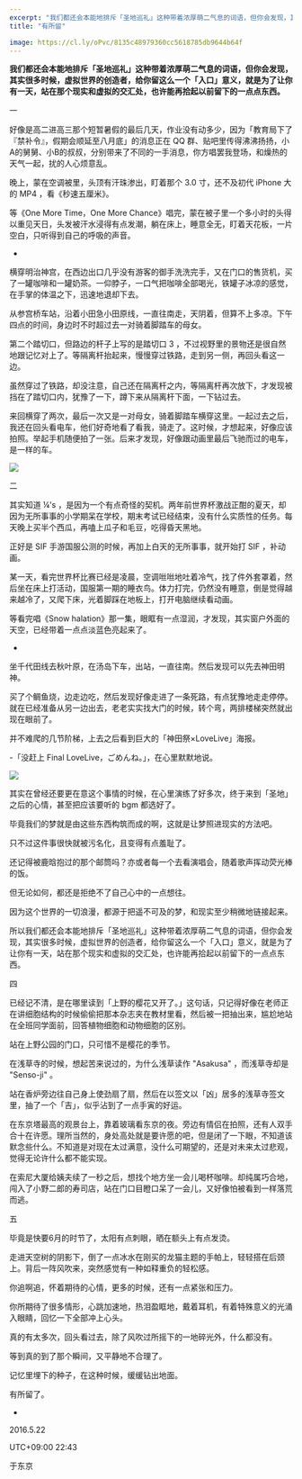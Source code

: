 ```yaml
---
excerpt: "我们都还会本能地排斥「圣地巡礼」这种带着浓厚萌二气息的词语，但你会发现，其实很多时候，虚拟世界的创造者，给你留这么一个「入口」意义，就是为了让你有一天，站在那个现实和虚拟的交汇处，也许能再拾起以前留下的一点点东西。"
title: "有所留"

image: https://cl.ly/oPvc/8135c48979360cc5618785db9644b64f
---
```



__我们都还会本能地排斥「圣地巡礼」这种带着浓厚萌二气息的词语，但你会发现，其实很多时候，虚拟世界的创造者，给你留这么一个「入口」意义，就是为了让你有一天，站在那个现实和虚拟的交汇处，也许能再拾起以前留下的一点点东西。__

一

好像是高二进高三那个短暂暑假的最后几天，作业没有动多少，因为「教育局下了『禁补令』，假期会顺延至八月底」的消息正在 QQ 群、贴吧里传得沸沸扬扬，小A的舅舅、小B的叔叔，分别带来了不同的一手消息，你方唱罢我登场，和燥热的天气一起，扰的人心烦意乱。

晚上，蒙在空调被里，头顶有汗珠渗出，盯着那个 3.0 寸，还不及初代 iPhone 大的 MP4 ，看《秒速五厘米》。

等《One More Time，One More Chance》唱完，蒙在被子里一个多小时的头得以重见天日，头发被汗水浸得有点发潮，躺在床上，睡意全无，盯着天花板，一片空白，只听得到自己的呼吸的声音。

-

横穿明治神宫，在西边出口几乎没有游客的御手洗洗完手，又在门口的售货机，买了一罐咖啡和一罐奶茶。一仰脖子，一口气把咖啡全部喝光，铁罐子冰凉的感觉，在手掌的体温之下，迅速地退却下去。

从参宫桥车站，沿着小田急小田原线，一直往南走，天阴着，但算不上多凉。下午四点的时间，身边时不时超过去一对骑着脚踏车的母女。

第二个踏切口，但路边的杆子上写的是踏切口 3 ，不过视野里的景物还是很自然地跟记忆对上了。等隔离杆抬起来，慢慢穿过铁路，走到另一侧，再回头看这一边。

虽然穿过了铁路，却没注意，自己还在隔离杆之内，等隔离杆再次放下，才发现被挡在了踏切口内，犹豫了一下，蹲下来从隔离杆下面，一下钻过去。

来回横穿了两次，最后一次又是一对母女，骑着脚踏车横穿这里。一起过去之后，我还在回头看电车，他们好奇地看了看我，骑走了。这时候，才想起来，好像应该拍照。举起手机随便拍了一张。后来才发现，好像跟动画里最后飞驰而过的电车，是一样的车。

![](https://cl.ly/oQTU/13503ba34dbb7db96dda219acb27990d)

二

其实知道 ¼'s ，是因为一个有点奇怪的契机。两年前世界杯激战正酣的夏天，却因为无所事事的小学期呆在学校，期末考试已经结束，没有什么实质性的任务。每天晚上买半个西瓜，再嗑上瓜子和毛豆，吃得昏天黑地。

正好是 SIF 手游国服公测的时候，再加上白天的无所事事，就开始打 SIF ，补动画。

某一天，看完世界杯比赛已经是凌晨，空调咝咝地吐着冷气，找了件外套罩着，然后坐在床上打活动，国服第一期的睡衣鸟。体力打完，仍然没有睡意，倒是觉得越来越冷了，又爬下床，光着脚踩在地板上，打开电脑继续看动画。

等看完唱《Snow halation》那一集，眼眶有一点湿润，才发现，其实窗户外面的天空，已经带着一点点淡蓝色亮起来了。

-

坐千代田线去秋叶原，在汤岛下车，出站，一直往南。然后发现可以先去神田明神。

买了个鲷鱼烧，边走边吃，然后发现好像走进了一条死路，有点犹豫地走走停停。就在已经准备从另一边出去，老老实实找大门的时候，转个弯，两排楼梯突然就出现在眼前了。

并不难爬的几节阶梯，上去之后看到巨大的「神田祭×LoveLive」海报。

-「没赶上 Final LoveLive，ごめんね。」，在心里默默地说。

![](https://cl.ly/oPoj/ea899bf0622cb3de493bb222f73f33d5)

其实在曾经还要更在意这个事情的时候，在心里演练了好多次，终于来到「圣地」之后的心情，甚至把应该要听的 bgm 都选好了。

毕竟我们的梦就是由这些东西构筑而成的啊，这就是让梦照进现实的方法吧。

只不过这件事很快就被污名化，且变得有点羞耻了。

还记得被鹿晗抱过的那个邮筒吗？亦或者每一个去看演唱会，随着歌声挥动荧光棒的饭。

但无论如何，都还是拒绝不了自己心中的一点想往。

因为这个世界的一切浪漫，都源于把遥不可及的梦，和现实至少稍微地链接起来。

所以我们都还会本能地排斥「圣地巡礼」这种带着浓厚萌二气息的词语，但你会发现，其实很多时候，虚拟世界的创造者，给你留这么一个「入口」意义，就是为了让你有一天，站在那个现实和虚拟的交汇处，也许能再拾起以前留下的一点点东西。

四

已经记不清，是在哪里读到「上野的樱花又开了。」这句话，只记得好像在老师正在讲细胞结构的时候偷偷把那本杂志夹在教材里看，然后被一把抽出来，尴尬地站在全班同学面前，回答植物细胞和动物细胞的区别。

站在上野公园的门口，只可惜不是樱花的季节。

在浅草寺的时候，想起苦来说过的，为什么浅草读作 "Asakusa" ，而浅草寺却是 "Senso-ji" 。

站在香炉旁边往自己身上使劲扇了扇，然后在以签文以「凶」居多的浅草寺签文里，抽了一个「吉」，似乎沾到了一点手寅的好运。

在东京塔最高的观景台上，靠着玻璃看东京的夜。旁边有情侣在拍照，还有人双手合十在许愿。理所当然的，身处高处就是要许愿的吧，但是闭了一下眼，不知道该默念些什么。不知道是对现在太过满意，没什么可期望的，还是对未来太过悲观，觉得无论许什么都不能实现。

在索尼大厦给姨夫续了一秒之后，想找个地方坐一会儿喝杯咖啡。却纯属巧合地，闯入了小野二郎的寿司店，站在门口目瞪口呆了一会儿，又好像怕被看到一样落荒而逃。

五

毕竟是快要6月的时节了，太阳有点刺眼，晒在额头上有点发烫。

走进天空树的阴影下，倒了一点冰水在刚买的龙猫主题的手帕上，轻轻搭在后颈上。背后一阵风吹来，突然感觉有一种如释重负的轻松感。

你追啊追，怀着期待的心情，更多的时候，还有一点紧张和压力。

你所期待了很多情形，心跳加速地，热泪盈眶地，戴着耳机，有着特殊意义的光涌入眼睛，回忆一下全部冲上心头。

真的有太多次，回头看过去，除了风吹过所摇下的一地碎光外，什么都没有。

等到真的到了那个瞬间，又平静地不合理了。

记忆里埋下的种子，在这种时候，缓缓钻出地面。

有所留了。

-

2016.5.22

UTC+09:00 22:43

于东京